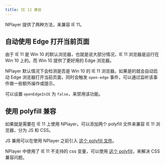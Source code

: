```yaml
---
title: IE 11 兼容
---
```


NPlayer 提供了两种方法，来兼容 IE 11。

## 自动使用 Edge 打开当前页面

由于 IE 11 是 Win 10 的默认浏览器，也就是说大部分情况，IE 11 浏览器是运行在 Win 10 上的。而 Win 10 提供了更好用的 Edge 浏览器。

NPlayer 默认情况下会检测是否是 Win 10 的 IE 11 浏览器。如果是的就会自动启动 Edge 浏览器打开当前页面，同时会触发 `open-edge` 事件，可以通过监听该事件做一些额外操作或提示。

可以设置 `openEdgeInIE` 为 `false`，来禁用该功能。

## 使用 polyfill 兼容

如果就是需要在 IE 11 上使用 NPlayer。可以添加两个 polyfill 文件来兼容 IE 11 浏览器，分为 JS 和 CSS。

JS 兼用可以在使用 NPlayer 之前引入 [这个 polyfill 文件](https://github.com/woopen/nplayer/blob/main/fixtures/polyfill.js)。

NPlayer 中使用了 IE 11 不支持的 css 变量，可以使用 [这个 polyfill](https://github.com/nuxodin/ie11CustomProperties)，来解决 CSS 兼容问题。
